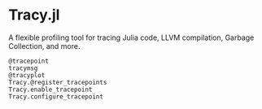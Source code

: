 # Tracy.jl

A flexible profiling tool for tracing Julia code, LLVM compilation, Garbage Collection, and more.

```@docs
@tracepoint
tracymsg
@tracyplot
Tracy.@register_tracepoints
Tracy.enable_tracepoint
Tracy.configure_tracepoint
```
